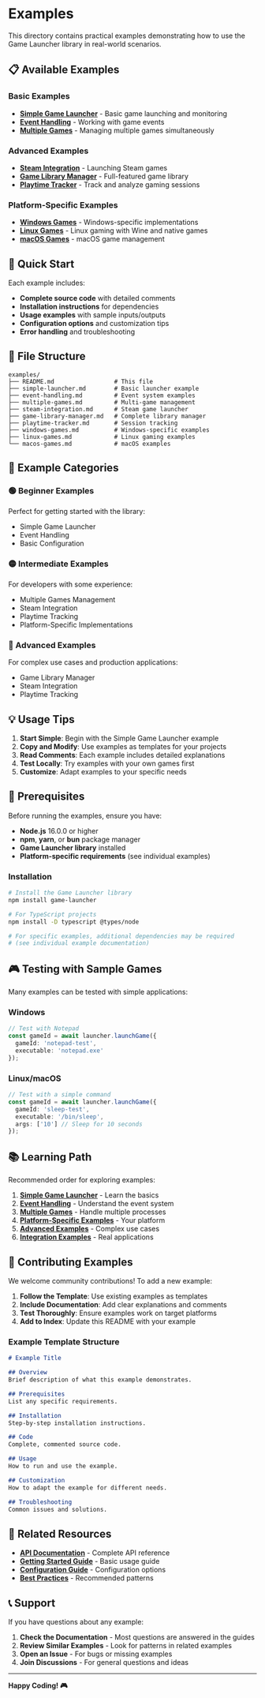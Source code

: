 # Examples

This directory contains practical examples demonstrating how to use the Game Launcher library in real-world scenarios.

## 📋 Available Examples

### Basic Examples
- [**Simple Game Launcher**](simple-launcher.md) - Basic game launching and monitoring
- [**Event Handling**](event-handling.md) - Working with game events
- [**Multiple Games**](multiple-games.md) - Managing multiple games simultaneously

### Advanced Examples
- [**Steam Integration**](steam-integration.md) - Launching Steam games
- [**Game Library Manager**](game-library-manager.md) - Full-featured game library
- [**Playtime Tracker**](playtime-tracker.md) - Track and analyze gaming sessions

### Platform-Specific Examples
- [**Windows Games**](windows-games.md) - Windows-specific implementations
- [**Linux Games**](linux-games.md) - Linux gaming with Wine and native games
- [**macOS Games**](macos-games.md) - macOS game management

## 🚀 Quick Start

Each example includes:
- **Complete source code** with detailed comments
- **Installation instructions** for dependencies
- **Usage examples** with sample inputs/outputs
- **Configuration options** and customization tips
- **Error handling** and troubleshooting

## 📁 File Structure

```
examples/
├── README.md                 # This file
├── simple-launcher.md        # Basic launcher example
├── event-handling.md         # Event system examples
├── multiple-games.md         # Multi-game management
├── steam-integration.md      # Steam game launcher
├── game-library-manager.md   # Complete library manager
├── playtime-tracker.md       # Session tracking
├── windows-games.md          # Windows-specific examples
├── linux-games.md            # Linux gaming examples
└── macos-games.md            # macOS examples
```

## 🎯 Example Categories

### 🟢 Beginner Examples
Perfect for getting started with the library:
- Simple Game Launcher
- Event Handling
- Basic Configuration

### 🟡 Intermediate Examples
For developers with some experience:
- Multiple Games Management
- Steam Integration
- Playtime Tracking
- Platform-Specific Implementations

### 🔴 Advanced Examples
For complex use cases and production applications:
- Game Library Manager
- Steam Integration
- Playtime Tracking

## 💡 Usage Tips

1. **Start Simple**: Begin with the Simple Game Launcher example
2. **Copy and Modify**: Use examples as templates for your projects
3. **Read Comments**: Each example includes detailed explanations
4. **Test Locally**: Try examples with your own games first
5. **Customize**: Adapt examples to your specific needs

## 🔧 Prerequisites

Before running the examples, ensure you have:

- **Node.js** 16.0.0 or higher
- **npm**, **yarn**, or **bun** package manager
- **Game Launcher library** installed
- **Platform-specific requirements** (see individual examples)

### Installation

```bash
# Install the Game Launcher library
npm install game-launcher

# For TypeScript projects
npm install -D typescript @types/node

# For specific examples, additional dependencies may be required
# (see individual example documentation)
```

## 🎮 Testing with Sample Games

Many examples can be tested with simple applications:

### Windows
```typescript
// Test with Notepad
const gameId = await launcher.launchGame({
  gameId: 'notepad-test',
  executable: 'notepad.exe'
});
```

### Linux/macOS
```typescript
// Test with a simple command
const gameId = await launcher.launchGame({
  gameId: 'sleep-test',
  executable: '/bin/sleep',
  args: ['10'] // Sleep for 10 seconds
});
```

## 📚 Learning Path

Recommended order for exploring examples:

1. **[Simple Game Launcher](simple-launcher.md)** - Learn the basics
2. **[Event Handling](event-handling.md)** - Understand the event system
3. **[Multiple Games](multiple-games.md)** - Handle multiple processes
4. **[Platform-Specific Examples](#platform-specific-examples)** - Your platform
5. **[Advanced Examples](#advanced-examples)** - Complex use cases
6. **[Integration Examples](#integration-examples)** - Real applications

## 🤝 Contributing Examples

We welcome community contributions! To add a new example:

1. **Follow the Template**: Use existing examples as templates
2. **Include Documentation**: Add clear explanations and comments
3. **Test Thoroughly**: Ensure examples work on target platforms
4. **Add to Index**: Update this README with your example

### Example Template Structure

```markdown
# Example Title

## Overview
Brief description of what this example demonstrates.

## Prerequisites
List any specific requirements.

## Installation
Step-by-step installation instructions.

## Code
Complete, commented source code.

## Usage
How to run and use the example.

## Customization
How to adapt the example for different needs.

## Troubleshooting
Common issues and solutions.
```

## 🔗 Related Resources

- **[API Documentation](../api/README.md)** - Complete API reference
- **[Getting Started Guide](../guides/getting-started.md)** - Basic usage guide
- **[Configuration Guide](../guides/configuration.md)** - Configuration options
- **[Best Practices](../guides/best-practices.md)** - Recommended patterns

## 📞 Support

If you have questions about any example:

1. **Check the Documentation** - Most questions are answered in the guides
2. **Review Similar Examples** - Look for patterns in related examples
3. **Open an Issue** - For bugs or missing examples
4. **Join Discussions** - For general questions and ideas

---

**Happy Coding! 🎮**
